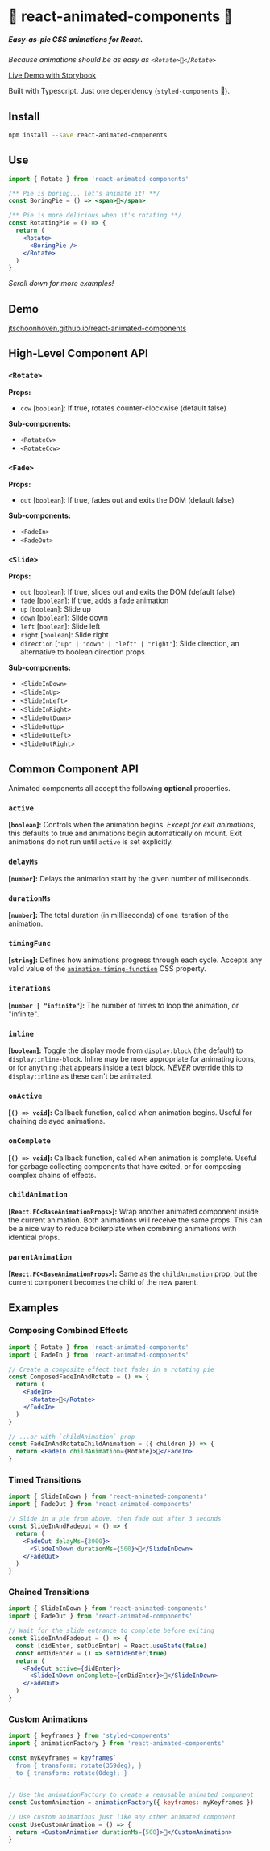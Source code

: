 # 🥧 react-animated-components 🥧

##### Easy-as-pie CSS animations for React.

_Because animations should be as easy as `<Rotate>🥧</Rotate>`_

[Live Demo with Storybook](https://jtschoonhoven.github.io/react-animated-components)

Built with Typescript. Just one dependency (`styled-components` 💅).

## Install

```sh
npm install --save react-animated-components
```

## Use

```jsx
import { Rotate } from 'react-animated-components'

/** Pie is boring... let's animate it! **/
const BoringPie = () => <span>🥧</span>

/** Pie is more delicious when it's rotating **/
const RotatingPie = () => {
  return (
    <Rotate>
      <BoringPie />
    </Rotate>
  )
}
```

_Scroll down for more examples!_

## Demo

[jtschoonhoven.github.io/react-animated-components](https://jtschoonhoven.github.io/react-animated-components)

## High-Level Component API

### `<Rotate>`

**Props:**

- `ccw` [`boolean`]: If true, rotates counter-clockwise (default false)

**Sub-components:**

- `<RotateCw>`
- `<RotateCcw>`

### `<Fade>`

**Props:**

- `out` [`boolean`]: If true, fades out and exits the DOM (default false)

**Sub-components:**

- `<FadeIn>`
- `<FadeOut>`

### `<Slide>`

**Props:**

- `out` [`boolean`]: If true, slides out and exits the DOM (default false)
- `fade` [`boolean`]: If true, adds a fade animation
- `up` [`boolean`]: Slide up
- `down` [`boolean`]: Slide down
- `left` [`boolean`]: Slide left
- `right` [`boolean`]: Slide right
- `direction` [`"up" | "down" | "left" | "right"`]: Slide direction, an alternative to boolean direction props

**Sub-components:**

- `<SlideInDown>`
- `<SlideInUp>`
- `<SlideInLeft>`
- `<SlideInRight>`
- `<SlideOutDown>`
- `<SlideOutUp>`
- `<SlideOutLeft>`
- `<SlideOutRight>`

## Common Component API

Animated components all accept the following **optional** properties.

### `active`

**[`boolean`]:** Controls when the animation begins. _Except for exit animations_, this defaults to true and animations begin automatically on mount. Exit animations do not run until `active` is set explicitly.

### `delayMs`

**[`number`]:** Delays the animation start by the given number of milliseconds.

### `durationMs`

**[`number`]:** The total duration (in milliseconds) of one iteration of the animation.

### `timingFunc`

**[`string`]:** Defines how animations progress through each cycle. Accepts any valid value of the [`animation-timing-function`](https://developer.mozilla.org/en-US/docs/Web/CSS/animation-timing-function) CSS property.

### `iterations`

**[`number | "infinite"`]:** The number of times to loop the animation, or "infinite".

### `inline`

**[`boolean`]:** Toggle the display mode from `display:block` (the default) to `display:inline-block`. Inline may be more appropriate for animating icons, or for anything that appears inside a text block. _NEVER_ override this to `display:inline` as these can't be animated.

### `onActive`

**[`() => void`]:** Callback function, called when animation begins. Useful for chaining delayed animations.

### `onComplete`

**[`() => void`]:** Callback function, called when animation is complete. Useful for garbage collecting components that have exited, or for composing complex chains of effects.

### `childAnimation`

**[`React.FC<BaseAnimationProps>`]:** Wrap another animated component inside the current animation. Both animations will receive the same props. This can be a nice way to reduce boilerplate when combining animations with identical props.

### `parentAnimation`

**[`React.FC<BaseAnimationProps>`]:** Same as the `childAnimation` prop, but the current component becomes the child of the new parent.

## Examples

### Composing Combined Effects

```jsx
import { Rotate } from 'react-animated-components'
import { FadeIn } from 'react-animated-components'

// Create a composite effect that fades in a rotating pie
const ComposedFadeInAndRotate = () => {
  return (
    <FadeIn>
      <Rotate>🥧</Rotate>
    </FadeIn>
  )
}

// ...or with `childAnimation` prop
const FadeInAndRotateChildAnimation = ({ children }) => {
  return <FadeIn childAnimation={Rotate}>🥧</FadeIn>
}
```

### Timed Transitions

```jsx
import { SlideInDown } from 'react-animated-components'
import { FadeOut } from 'react-animated-components'

// Slide in a pie from above, then fade out after 3 seconds
const SlideInAndFadeout = () => {
  return (
    <FadeOut delayMs={3000}>
      <SlideInDown durationMs={500}>🥧</SlideInDown>
    </FadeOut>
  )
}
```

### Chained Transitions

```jsx
import { SlideInDown } from 'react-animated-components'
import { FadeOut } from 'react-animated-components'

// Wait for the slide entrance to complete before exiting
const SlideInAndFadeout = () => {
  const [didEnter, setDidEnter] = React.useState(false)
  const onDidEnter = () => setDidEnter(true)
  return (
    <FadeOut active={didEnter}>
      <SlideInDown onComplete={onDidEnter}>🥧</SlideInDown>
    </FadeOut>
  )
}
```

### Custom Animations

```jsx
import { keyframes } from 'styled-components'
import { animationFactory } from 'react-animated-components'

const myKeyframes = keyframes`
  from { transform: rotate(359deg); }
  to { transform: rotate(0deg); }
`

// Use the animationFactory to create a reausable animated component
const CustomAnimation = animationFactory({ keyframes: myKeyframes })

// Use custom animations just like any other animated component
const UseCustomAnimation = () => {
  return <CustomAnimation durationMs={500}>🥧</CustomAnimation>
}
```
